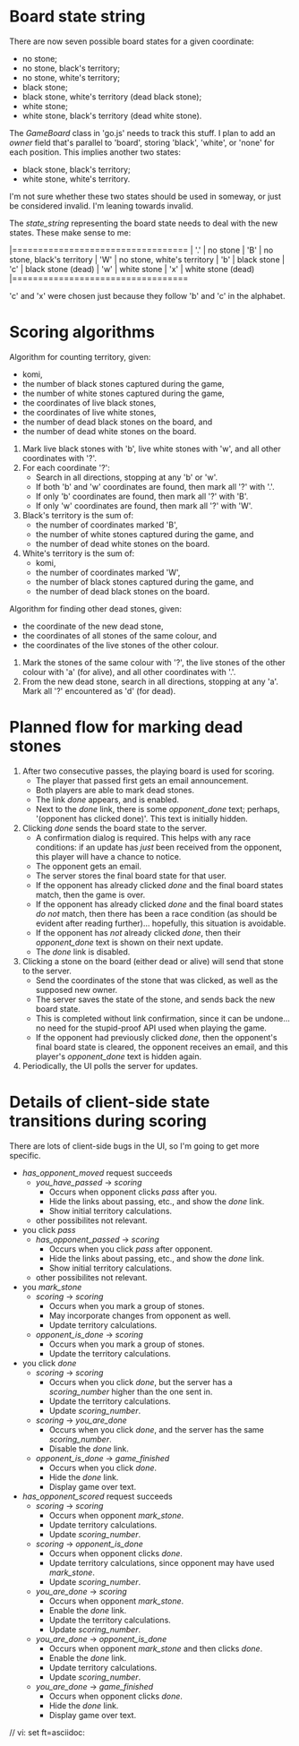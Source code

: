 
Board state string
==================

There are now seven possible board states for a given coordinate:
 - no stone;
 - no stone, black's territory;
 - no stone, white's territory;
 - black stone;
 - black stone, white's territory (dead black stone);
 - white stone;
 - white stone, black's territory (dead white stone).

The _GameBoard_ class in 'go.js' needs to track this stuff.  I plan to add an
_owner_ field that's parallel to 'board', storing 'black', 'white', or 'none'
for each position.  This implies another two states:
 - black stone, black's territory;
 - white stone, white's territory.

I'm not sure whether these two states should be used in someway, or just be
considered invalid.  I'm leaning towards invalid.

The _state_string_ representing the board state needs to deal with the new
states.  These make sense to me:

|==================================
| '.' | no stone
| 'B' | no stone, black's territory
| 'W' | no stone, white's territory
| 'b' | black stone
| 'c' | black stone (dead)
| 'w' | white stone
| 'x' | white stone (dead)
|==================================

'c' and 'x' were chosen just because they follow 'b' and 'c' in the alphabet.

Scoring algorithms
==================

Algorithm for counting territory, given:
 - komi,
 - the number of black stones captured during the game,
 - the number of white stones captured during the game,
 - the coordinates of live black stones,
 - the coordinates of live white stones,
 - the number of dead black stones on the board, and
 - the number of dead white stones on the board.

 1. Mark live black stones with 'b', live white stones with 'w', and all other
    coordinates with '?'.
 2. For each coordinate '?':
    - Search in all directions, stopping at any 'b' or 'w'.
    - If both 'b' and 'w' coordinates are found, then mark all '?' with '.'.
    - If only 'b' coordinates are found, then mark all '?' with 'B'.
    - If only 'w' coordinates are found, then mark all '?' with 'W'.
 3. Black's territory is the sum of:
    - the number of coordinates marked 'B',
    - the number of white stones captured during the game, and
    - the number of dead white stones on the board.
 4. White's territory is the sum of:
    - komi,
    - the number of coordinates marked 'W',
    - the number of black stones captured during the game, and
    - the number of dead black stones on the board.

Algorithm for finding other dead stones, given:
 - the coordinate of the new dead stone,
 - the coordinates of all stones of the same colour, and
 - the coordinates of the live stones of the other colour.

 1. Mark the stones of the same colour with '?', the live stones of the other
    colour with 'a' (for alive), and all other coordinates with '.'.
 2. From the new dead stone, search in all directions, stopping at any
    'a'.  Mark all '?' encountered as 'd' (for dead).

Planned flow for marking dead stones
====================================

 1. After two consecutive passes, the playing board is used for scoring.
    - The player that passed first gets an email announcement.
    - Both players are able to mark dead stones.
    - The link _done_ appears, and is enabled.
    - Next to the _done_ link, there is some _opponent_done_ text; perhaps,
      '(opponent has clicked done)'.  This text is initially hidden.
 2. Clicking _done_ sends the board state to the server.
    - A confirmation dialog is required.  This helps with any race conditions:
      if an update has *just* been received from the opponent, this player will
      have a chance to notice.
    - The opponent gets an email.
    - The server stores the final board state for that user.
    - If the opponent has already clicked _done_ and the final board states
      match, then the game is over.
    - If the opponent has already clicked _done_ and the final board states *do
      not* match, then there has been a race condition (as should be evident
      after reading further)... hopefully, this situation is avoidable.
    - If the opponent has *not* already clicked _done_, then their
      _opponent_done_ text is shown on their next update.
    - The _done_ link is disabled.
 3. Clicking a stone on the board (either dead or alive) will send that stone
    to the server.
    - Send the coordinates of the stone that was clicked, as well as the
      supposed new owner.
    - The server saves the state of the stone, and sends back the new board
      state.
    - This is completed without link confirmation, since it can be undone... no
      need for the stupid-proof API used when playing the game.
    - If the opponent had previously clicked _done_, then the opponent's final
      board state is cleared, the opponent receives an email, and this player's
      _opponent_done_ text is hidden again.
 4. Periodically, the UI polls the server for updates.

Details of client-side state transitions during scoring
=======================================================

There are lots of client-side bugs in the UI, so I'm going to get more
specific.
 - _has_opponent_moved_ request succeeds
   - _you_have_passed_        ->  _scoring_
     - Occurs when opponent clicks _pass_ after you.
     - Hide the links about passing, etc., and show the _done_ link.
     - Show initial territory calculations.
   - other possibilites not relevant.
 - you click _pass_
   - _has_opponent_passed_    ->  _scoring_
     - Occurs when you click _pass_ after opponent.
     - Hide the links about passing, etc., and show the _done_ link.
     - Show initial territory calculations.
   - other possibilites not relevant.
 - you _mark_stone_
   - _scoring_                ->  _scoring_
     - Occurs when you mark a group of stones.
     - May incorporate changes from opponent as well.
     - Update territory calculations.
   - _opponent_is_done_       ->  _scoring_
     - Occurs when you mark a group of stones.
     - Update the territory calculations.
 - you click _done_
   - _scoring_                ->  _scoring_
     - Occurs when you click _done_, but the server has a _scoring_number_
       higher than the one sent in.
     - Update the territory calculations.
     - Update _scoring_number_.
   - _scoring_                ->  _you_are_done_
     - Occurs when you click _done_, and the server has the same
       _scoring_number_.
     - Disable the _done_ link.
   - _opponent_is_done_       ->  _game_finished_
     - Occurs when you click _done_.
     - Hide the _done_ link.
     - Display game over text.
 - _has_opponent_scored_ request succeeds
   - _scoring_                ->  _scoring_
     - Occurs when opponent _mark_stone_.
     - Update territory calculations.
     - Update _scoring_number_.
   - _scoring_                ->  _opponent_is_done_
     - Occurs when opponent clicks _done_.
     - Update territory calculations, since opponent may have used
       _mark_stone_.
     - Update _scoring_number_.
   - _you_are_done_           ->  _scoring_
     - Occurs when opponent _mark_stone_.
     - Enable the _done_ link.
     - Update the territory calculations.
     - Update _scoring_number_.
   - _you_are_done_           ->  _opponent_is_done_
     - Occurs when opponent _mark_stone_ and then clicks _done_.
     - Enable the _done_ link.
     - Update territory calculations.
     - Update _scoring_number_.
   - _you_are_done_           ->  _game_finished_
     - Occurs when opponent clicks _done_.
     - Hide the _done_ link.
     - Display game over text.

// vi: set ft=asciidoc:
